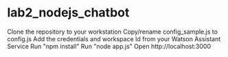 # lab2_nodejs_chatbot
Clone the repository to your workstation
Copy/rename config_sample.js to config.js
Add the credentials and workspace Id from your Watson Assistant Service
Run "npm install"
Run "node app.js"
Open http://localhost:3000
